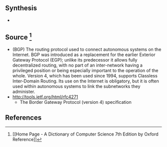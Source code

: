 ## Synthesis
- 
## Source [^1]
- (BGP) The routing protocol used to connect autonomous systems on the Internet. BGP was introduced as a replacement for the earlier Exterior Gateway Protocol (EGP); unlike its predecessor it allows fully decentralized routing, with no part of an inter-network having a privileged position or being especially important to the operation of the whole. Version 4, which has been used since 1994, supports Classless Inter-Domain Routing. Its use on the Internet is obligatory, but it is often used within autonomous systems to link the subnetworks they administer.
- http://tools.ietf.org/html/rfc4271
	- The Border Gateway Protocol (version 4) specification
## References

[^1]: [[Home Page - A Dictionary of Computer Science 7th Edition by Oxford Reference]]
